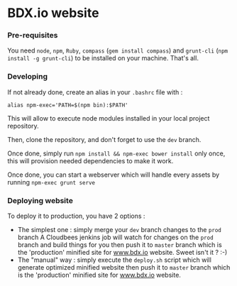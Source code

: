 BDX.io website
=======

### Pre-requisites

You need `node`, `npm`, `Ruby`, `compass` (`gem install compass`) and `grunt-cli` (`npm install -g grunt-cli`) to be installed on your machine. That's all.

### Developing

If not already done, create an alias in your `.bashrc` file with :
```
alias npm-exec='PATH=$(npm bin):$PATH'
```
This will allow to execute node modules installed in your local project repository.

Then, clone the repository, and don't forget to use the `dev` branch.

Once done, simply run `npm install && npm-exec bower install` only once, this will provision needed dependencies to make it
work.

Once done, you can start a webserver which will handle every assets by running `npm-exec grunt serve`

### Deploying website

To deploy it to production, you have 2 options :
- The simplest one : simply merge your `dev` branch changes to the `prod` branch
  A Cloudbees jenkins job will watch for changes on the `prod` branch and build things for you then push it to `master`
  branch which is the 'production' minified site for www.bdx.io website.
  Sweet isn't it ? :-)
- The "manual" way : simply execute the `deploy.sh` script which will generate optimized minified website
  then push it to `master` branch which is the 'production' minified site for www.bdx.io website.
